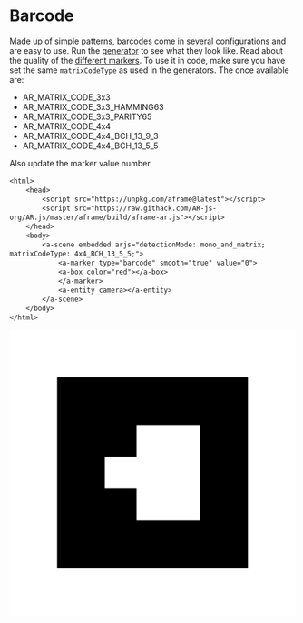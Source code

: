 # Barcode

Made up of simple patterns, barcodes come in several configurations and are easy to use. Run the [generator](https://au.gmented.com/app/marker/marker.php) to see what they look like. Read about the quality of the [different markers](https://github.com/nicolocarpignoli/artoolkit-barcode-markers-collection). To use it in code, make sure you have set the same `matrixCodeType` as used in the generators. The once available are:

* AR\_MATRIX\_CODE\_3x3
* AR\_MATRIX\_CODE\_3x3\_HAMMING63
* AR\_MATRIX\_CODE\_3x3\_PARITY65
* AR\_MATRIX\_CODE\_4x4
* AR\_MATRIX\_CODE\_4x4\_BCH\_13\_9\_3
* AR\_MATRIX\_CODE\_4x4\_BCH\_13\_5\_5

Also update the marker value number.

```markup
<html>
	<head>
		<script src="https://unpkg.com/aframe@latest"></script>
		<script src="https://raw.githack.com/AR-js-org/AR.js/master/aframe/build/aframe-ar.js"></script>
	</head>
	<body>
		<a-scene embedded arjs="detectionMode: mono_and_matrix; matrixCodeType: 4x4_BCH_13_5_5;">
			<a-marker type="barcode" smooth="true" value="0">
    		<a-box color="red"></a-box>
			</a-marker>
			<a-entity camera></a-entity>
		</a-scene>
	</body>
</html>
```

![](../../../../.gitbook/assets/00.png)

